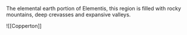 The elemental earth portion of Elementis, this region is filled with rocky mountains, deep crevasses and expansive valleys.

![[Copperton]]